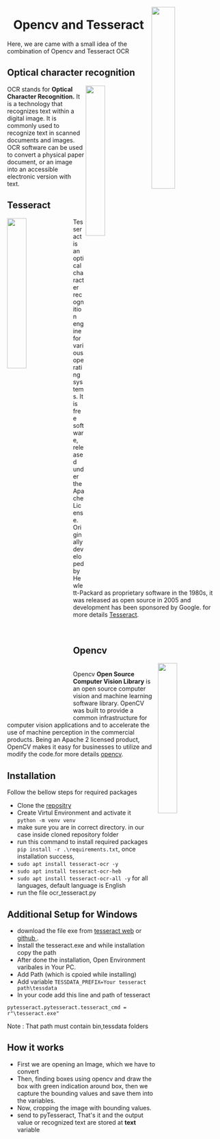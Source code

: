 
<img align="right" width="33%" src="https://vivifyassets.s3.ap-south-1.amazonaws.com/lifeeazy-logo1.png"><h1 align=center fontsize=34>Opencv and Tesseract</h1>
Here, we are came with a small idea of the combination of Opencv and Tesseract OCR


## Optical character recognition ##
<img align="right" width="30%" src="https://vivifyassets.s3.ap-south-1.amazonaws.com/ocr-55-e1661521818617-1024x569.png">
<div text-align="left">OCR stands for <b>Optical Character Recognition.</b> It is a technology that recognizes text within a digital image. It is commonly used to recognize text in scanned documents and images. OCR software can be used to convert a physical paper document, or an image into an accessible electronic version with text.</div>

## Tesseract ##
<img align="left" 
width="30%" src="https://vivifyassets.s3.ap-south-1.amazonaws.com/tesseract-ocr.jpg">


<div text-align= "right">
Tesseract is an optical character recognition engine for various operating systems. It is free software, released under the Apache License. Originally developed by Hewlett-Packard as proprietary software in the 1980s, it was released as open source in 2005 and development has been sponsored by Google. for more details <a href='https://github.com/tesseract-ocr/tesseract'>Tesseract</a>.</div><br>
<br>


## Opencv ## 
<img align='right' width="30%" src="https://vivifyassets.s3.ap-south-1.amazonaws.com/95103cv.png">

<div text-align="left" width="50%"><br>
Opencv <b>Open Source Computer Vision Library</b> is an open source computer vision and machine learning software library. 
OpenCV was built to provide a common infrastructure for computer vision applications 
and to accelerate the use of machine perception in the commercial products. Being an Apache 2 licensed product, 
OpenCV makes it easy for businesses to utilize and modify the code.for more details
<a href='https://docs.opencv.org/4.x/'>opencv</a>.
</div>


## Installation 

Follow the bellow steps for required packages

- Clone the <a href=''>repositry</a> 
- Create Virtul Environment and activate it  
  `python -m venv venv`
- make sure you are in correct directory. in our case inside cloned repository folder 
- run this command to install required packages 
`pip install -r .\requirements.txt`, once installation success,
- `sudo apt install tesseract-ocr -y`
- `sudo apt install tesseract-ocr-heb`
- `sudo apt install tesseract-ocr-all -y` for all languages, default language is English
- run the file ocr_tesseract.py 


## Additional Setup for Windows ##
- download the file exe from <a href='https://tesseract-ocr.github.io/'>tesseract web</a> or <a href='https://github.com/tesseract-ocr/tesseract'>github </a>.
- Install the tesseract.exe and while installation copy the path
- After done the installation, Open Environment varibales in Your PC.
- Add Path (which is cpoied while installing)
- Add variable `TESSDATA_PREFIX=Your tesseract path\tessdata`
- In your code add this line and path of tesseract 

`pytesseract.pytesseract.tesseract_cmd = r"\tesseract.exe"`

Note : That path must contain bin,tessdata folders 



## How it works

- First we are opening an Image, which we have to convert 
- Then, finding boxes using opencv and draw the box with green indication around box, then we capture the bounding values and save them into the variables.
- Now, cropping the image with bounding values.
- send to pyTesseract, That's it and the output value or recognized text are stored at <b>text</b> variable

